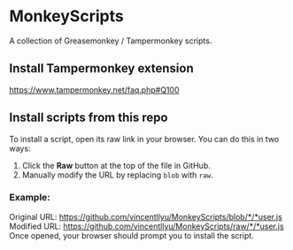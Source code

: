 # MonkeyScripts  
A collection of Greasemonkey / Tampermonkey scripts.  

## Install Tampermonkey extension
https://www.tampermonkey.net/faq.php#Q100



## Install scripts from this repo
To install a script, open its raw link in your browser. You can do this in two ways:  

1. Click the **Raw** button at the top of the file in GitHub.  
2. Manually modify the URL by replacing `blob` with `raw`.  

### Example:  
Original URL:  https://github.com/vincentllyu/MonkeyScripts/blob/*/*user.js
Modified URL:  https://github.com/vincentllyu/MonkeyScripts/raw/*/*user.js
Once opened, your browser should prompt you to install the script.






